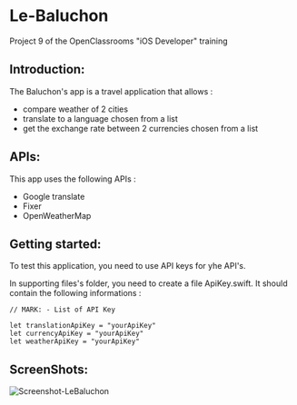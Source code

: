 # Le-Baluchon
Project 9 of the OpenClassrooms "iOS Developer" training

## Introduction:

The Baluchon's app is a travel application that allows :

* compare weather of 2 cities 
* translate to a language chosen from a list
* get the exchange rate between 2 currencies chosen from a list

## APIs:

This app uses the following APIs :
* Google translate
* Fixer
* OpenWeatherMap

## Getting started:

To test this application, you need to use API keys for yhe API's.

In supporting files's folder, you need to create a file ApiKey.swift.
It should contain the following informations :

```
// MARK: - List of API Key

let translationApiKey = "yourApiKey"
let currencyApiKey = "yourApiKey"
let weatherApiKey = "yourApiKey"
```

## ScreenShots:

![Screenshot-LeBaluchon](https://user-images.githubusercontent.com/55231455/169047784-5a871c25-14a1-4ef7-81e4-4691986145e0.png)
